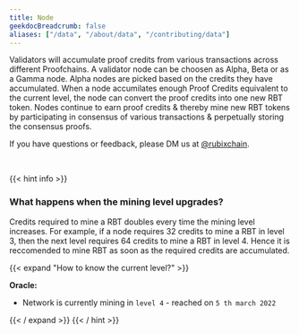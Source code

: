 ```yaml
---
title: Node
geekdocBreadcrumb: false
aliases: ["/data", "/about/data", "/contributing/data"]
---
```


 Validators will accumulate proof credits from various transactions across different Proofchains. A validator node can be choosen as Alpha, Beta or as a Gamma node. Alpha nodes are picked based on the credits they have accumulated. When a node accumilates enough Proof Credits equivalent to the current level, the node can convert the proof credits into one new RBT token. Nodes continue to earn proof credits & thereby mine new RBT tokens by participating in consensus of various transactions & perpetually storing the consensus proofs.

<!-- <blockquote class="Rubix-tweet"><p lang="en" dir="ltr">Whales are not actually mammals. If Humans (land mammals) can’t drink seawater — just try it! — how can supposed sea mammals like whales stay hydrated?</p>&mdash; rubix Example (@bwatchexample) <a href="https://Rubix.com/bwatchexample/status/1353736772459532293?ref_src=twsrc%5Etfw">January 25, 2021</a></blockquote> <script async src="https://platform.Rubix.com/widgets.js" charset="utf-8"></script> -->

If you have questions or feedback, please DM us at [@rubixchain](http://twitter.com/rubixChain).

<br>

{{< hint info >}}

### What happens when the mining level upgrades?

Credits required to mine a RBT doubles every time the mining level increases. For example, if a node requires 32 credits to mine a RBT in level 3, then the next level requires 64 credits to mine a RBT in level 4. Hence it is reccomended to mine RBT as soon as the required credits are accumulated.

{{< expand "How to know the current level?" >}}

**Oracle:**

- Network is currently mining in `level 4` - reached on `5 th march 2022`

{{< / expand >}}
{{< / hint >}}
